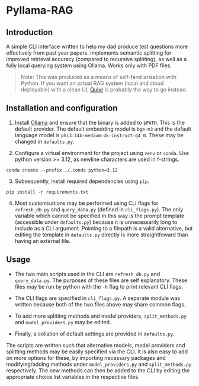 # Pyllama-RAG

## Introduction

A simple CLI interface written to help my dad produce test questions more effectively from past year papers. Implements semantic splitting for improved retrieval accuracy (compared to recursive splitting), as well as a fully local querying system using Ollama. Works only with PDF files.

> Note: This was produced as a means of self-familiarisation with Python. If you want an actual RAG system (local and cloud deployable) with a clean UI, [Quivr](https://github.com/QuivrHQ/quivr) is probably the way to go instead.

## Installation and configuration

1. Install [Ollama](https://ollama.com/) and ensure that the binary is added to `$PATH`. This is the default provider. The default embedding model is `bge-m3` and the default language model is `phi3:14b-medium-4k-instruct-q4_0`. These may be changed in `defaults.py`.

2. Configure a virtual environment for the project using `venv` or `conda`. Use python version >= 3.12, as newline characters are used in f-strings.

```console
conda create --prefix ./.conda python=3.12
```

3. Subsequently, install required dependencies using `pip`.

```console
pip install -r requirements.txt
```

4. Most customisations may be performed using CLI flags for `refresh_db.py` and `query_data.py` (defined in `cli_flags.py`). The only variable which cannot be specified in this way is the prompt template (accessible under `defaults.py`) because it is unnecessarily long to include as a CLI argument. Pointing to a filepath is a valid alternative, but editing the template in `defaults.py` directly is more straightfoward than having an external file.

## Usage

- The two main scripts used in the CLI are `refresh_db.py` and `query_data.py`. The purposes of these files are self explanatory. These files may be run by python with the `-h` flag to print relevant CLI flags.

- The CLI flags are specified in `cli_flags.py`. A separate module was written because both of the two files above may share common flags.

- To add more splitting methods and model providers, `split_methods.py` and `model_providers.py` may be edited.

- Finally, a collation of default settings are provided in `defaults.py`.

The scripts are written such that alternative models, model providers and splitting methods may be easily specified via the CLI. It is also easy to add on more options for these, by importing necessary packages and modifying/adding methods under `model_providers.py` and `split_methods.py` respectively. The new methods can then be added to the CLI by editing the appropriate choice list variables in the respective files.
